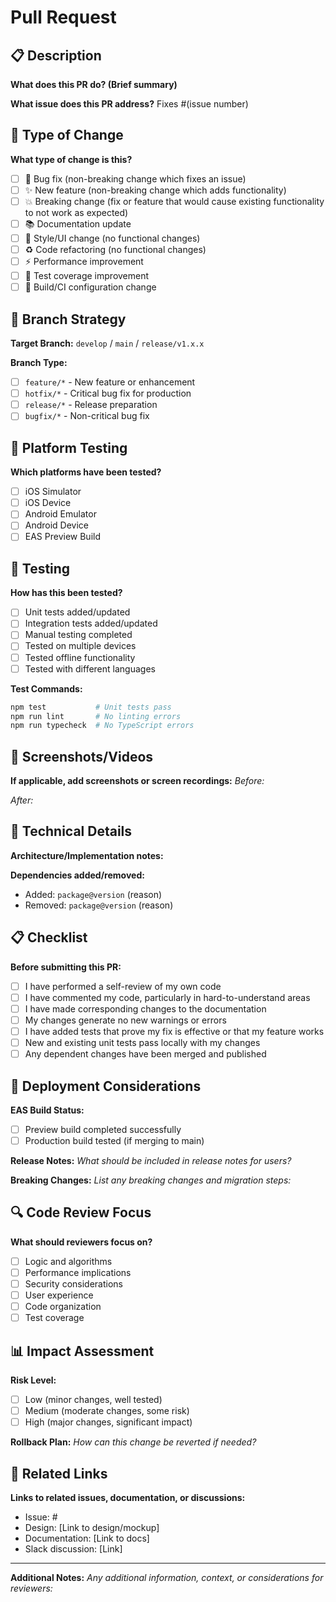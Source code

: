# Pull Request

## 📋 Description
**What does this PR do? (Brief summary)**


**What issue does this PR address?**
Fixes #(issue number)

## 🎯 Type of Change
**What type of change is this?**
- [ ] 🐛 Bug fix (non-breaking change which fixes an issue)
- [ ] ✨ New feature (non-breaking change which adds functionality)
- [ ] 💥 Breaking change (fix or feature that would cause existing functionality to not work as expected)
- [ ] 📚 Documentation update
- [ ] 🎨 Style/UI change (no functional changes)
- [ ] ♻️ Code refactoring (no functional changes)
- [ ] ⚡ Performance improvement
- [ ] 🧪 Test coverage improvement
- [ ] 🔧 Build/CI configuration change

## 🌳 Branch Strategy
**Target Branch:** `develop` / `main` / `release/v1.x.x`

**Branch Type:**
- [ ] `feature/*` - New feature or enhancement
- [ ] `hotfix/*` - Critical bug fix for production
- [ ] `release/*` - Release preparation
- [ ] `bugfix/*` - Non-critical bug fix

## 📱 Platform Testing
**Which platforms have been tested?**
- [ ] iOS Simulator
- [ ] iOS Device
- [ ] Android Emulator
- [ ] Android Device
- [ ] EAS Preview Build

## 🧪 Testing
**How has this been tested?**
- [ ] Unit tests added/updated
- [ ] Integration tests added/updated
- [ ] Manual testing completed
- [ ] Tested on multiple devices
- [ ] Tested offline functionality
- [ ] Tested with different languages

**Test Commands:**
```bash
npm test           # Unit tests pass
npm run lint       # No linting errors
npm run typecheck  # No TypeScript errors
```

## 📸 Screenshots/Videos
**If applicable, add screenshots or screen recordings:**
*Before:*


*After:*


## 🔧 Technical Details
**Architecture/Implementation notes:**


**Dependencies added/removed:**
- Added: `package@version` (reason)
- Removed: `package@version` (reason)

## 📋 Checklist
**Before submitting this PR:**
- [ ] I have performed a self-review of my own code
- [ ] I have commented my code, particularly in hard-to-understand areas
- [ ] I have made corresponding changes to the documentation
- [ ] My changes generate no new warnings or errors
- [ ] I have added tests that prove my fix is effective or that my feature works
- [ ] New and existing unit tests pass locally with my changes
- [ ] Any dependent changes have been merged and published

## 🚀 Deployment Considerations
**EAS Build Status:**
- [ ] Preview build completed successfully
- [ ] Production build tested (if merging to main)

**Release Notes:**
*What should be included in release notes for users?*


**Breaking Changes:**
*List any breaking changes and migration steps:*


## 🔍 Code Review Focus
**What should reviewers focus on?**
- [ ] Logic and algorithms
- [ ] Performance implications
- [ ] Security considerations
- [ ] User experience
- [ ] Code organization
- [ ] Test coverage

## 📊 Impact Assessment
**Risk Level:**
- [ ] Low (minor changes, well tested)
- [ ] Medium (moderate changes, some risk)
- [ ] High (major changes, significant impact)

**Rollback Plan:**
*How can this change be reverted if needed?*


## 🔗 Related Links
**Links to related issues, documentation, or discussions:**
- Issue: #
- Design: [Link to design/mockup]
- Documentation: [Link to docs]
- Slack discussion: [Link]

---

**Additional Notes:**
*Any additional information, context, or considerations for reviewers:*
